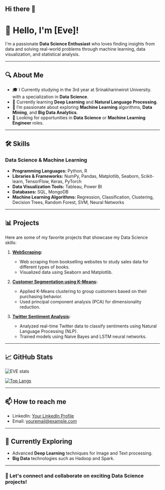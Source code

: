 ## Hi there 👋
# 👋 Hello, I'm [Eve]!

I'm a passionate **Data Science Enthusiast** who loves finding insights from data and solving real-world problems through machine learning, data visualization, and statistical analysis.

---

## 🔍 About Me
- 🎓 I Currently studying in the 3rd year at Srinakharinwirot University. with a specialization in **Data Science**.
- 🧠 Currently learning **Deep Learning** and **Natural Language Processing**.
- 🌱 I’m passionate about exploring **Machine Learning** algorithms, **Data Mining**, and **Big Data Analytics**.
- 💼 Looking for opportunities in **Data Science** or **Machine Learning Engineer** roles.

---

## 🛠️ Skills
### Data Science & Machine Learning
- **Programming Languages:** Python, R
- **Libraries & Frameworks:** NumPy, Pandas, Matplotlib, Seaborn, Scikit-learn, TensorFlow, Keras, PyTorch
- **Data Visualization Tools:** Tableau, Power BI
- **Databases:** SQL, MongoDB
- **Machine Learning Algorithms:** Regression, Classification, Clustering, Decision Trees, Random Forest, SVM, Neural Networks

---

## 📊 Projects
Here are some of my favorite projects that showcase my Data Science skills:

1. **[WebScraping](https://github.com/orawanya03/web-scraping-Project):**
   - Web scraping from bookselling websites to study sales data for different types of books.
   - Visualized data using Seaborn and Matplotlib.

2. **[Customer Segmentation using K-Means](https://github.com/yourusername/customer-segmentation):**
   - Applied K-Means clustering to group customers based on their purchasing behavior.
   - Used principal component analysis (PCA) for dimensionality reduction.

3. **[Twitter Sentiment Analysis](https://github.com/yourusername/twitter-sentiment-analysis):**
   - Analyzed real-time Twitter data to classify sentiments using Natural Language Processing (NLP).
   - Trained models using Naive Bayes and LSTM neural networks.

---

## 📈 GitHub Stats
![EVE stats](https://github-readme-stats.vercel.app/api?username=yourusername&show_icons=true&theme=radical)

[![Top Langs](https://github-readme-stats.vercel.app/api/top-langs/?username=yourusername&layout=compact&theme=radical)](https://github.com/yourusername/github-readme-stats)

---

## 📫 How to reach me
- LinkedIn: [Your LinkedIn Profile](https://www.linkedin.com/in/yourusername/)
- Email: [youremail@example.com](mailto:youremail@example.com)

---

## 🚀 Currently Exploring
- Advanced **Deep Learning** techniques for Image and Text processing.
- **Big Data** technologies such as Hadoop and Spark.

---

### 🔗 Let's connect and collaborate on exciting Data Science projects!
